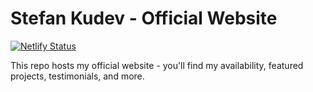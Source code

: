 # Stefan Kudev - Official Website

[![Netlify Status](https://api.netlify.com/api/v1/badges/ac15961c-4799-4180-bc27-179ba00610d2/deploy-status)](https://app.netlify.com/sites/stefankudev/deploys)

This repo hosts my official website - you'll find my availability, featured projects, testimonials, and more.

